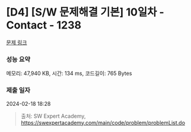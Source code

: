 # [D4] [S/W 문제해결 기본] 10일차 - Contact - 1238 

[문제 링크](https://swexpertacademy.com/main/code/problem/problemDetail.do?contestProbId=AV15B1cKAKwCFAYD) 

### 성능 요약

메모리: 47,940 KB, 시간: 134 ms, 코드길이: 765 Bytes

### 제출 일자

2024-02-18 18:28



> 출처: SW Expert Academy, https://swexpertacademy.com/main/code/problem/problemList.do